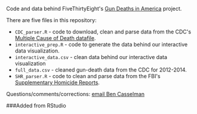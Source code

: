 Code and data behind FiveThirtyEight's [Gun Deaths in America](http://fivethirtyeight.com/gun-deaths/) project.

There are five files in this repository:
- `CDC_parser.R` - code to download, clean and parse data from the CDC's [Multiple Cause of Death datafile](http://www.cdc.gov/nchs/data_access/VitalStatsOnline.htm#Mortality_Multiple).
- `interactive_prep.R` - code to generate the data behind our interactive data visualization.
- `interactive_data.csv` - clean data behind our interactive data visualization
- `full_data.csv` - cleaned gun-death data from the CDC for 2012-2014.
- `SHR_parser.R` - code to clean and parse data from the FBI's [Supplementary Homicide Reports](https://www.icpsr.umich.edu/icpsrweb/content/NACJD/guides/ucr.html).

Questions/comments/corrections: [email Ben Casselman](mailto:ben.casselman@fivethirtyeight.com)   

###Added from RStudio
